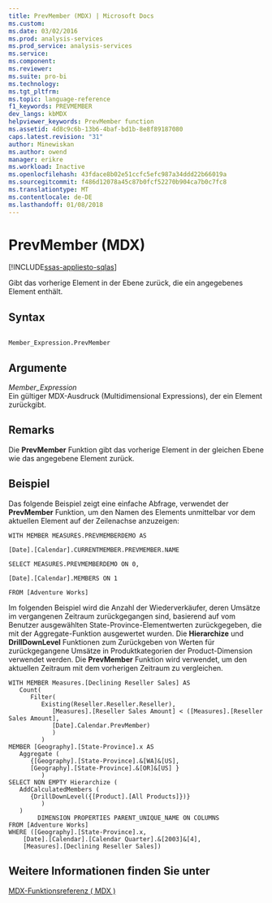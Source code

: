 ```yaml
---
title: PrevMember (MDX) | Microsoft Docs
ms.custom: 
ms.date: 03/02/2016
ms.prod: analysis-services
ms.prod_service: analysis-services
ms.service: 
ms.component: 
ms.reviewer: 
ms.suite: pro-bi
ms.technology: 
ms.tgt_pltfrm: 
ms.topic: language-reference
f1_keywords: PREVMEMBER
dev_langs: kbMDX
helpviewer_keywords: PrevMember function
ms.assetid: 4d8c9c6b-13b6-4baf-bd1b-8e8f89187080
caps.latest.revision: "31"
author: Minewiskan
ms.author: owend
manager: erikre
ms.workload: Inactive
ms.openlocfilehash: 43fdace8b02e51ccfc5efc987a34ddd22b66019a
ms.sourcegitcommit: f486d12078a45c87b0fcf52270b904ca7b0c7fc8
ms.translationtype: MT
ms.contentlocale: de-DE
ms.lasthandoff: 01/08/2018
---
```

# <a name="prevmember-mdx"></a>PrevMember (MDX)
[!INCLUDE[ssas-appliesto-sqlas](../includes/ssas-appliesto-sqlas.md)]

  Gibt das vorherige Element in der Ebene zurück, die ein angegebenes Element enthält.  
  
## <a name="syntax"></a>Syntax  
  
```  
  
Member_Expression.PrevMember   
```  
  
## <a name="arguments"></a>Argumente  
 *Member_Expression*  
 Ein gültiger MDX-Ausdruck (Multidimensional Expressions), der ein Element zurückgibt.  
  
## <a name="remarks"></a>Remarks  
 Die **PrevMember** Funktion gibt das vorherige Element in der gleichen Ebene wie das angegebene Element zurück.  
  
## <a name="example"></a>Beispiel  
 Das folgende Beispiel zeigt eine einfache Abfrage, verwendet der **PrevMember** Funktion, um den Namen des Elements unmittelbar vor dem aktuellen Element auf der Zeilenachse anzuzeigen:  
  
 `WITH MEMBER MEASURES.PREVMEMBERDEMO AS`  
  
 `[Date].[Calendar].CURRENTMEMBER.PREVMEMBER.NAME`  
  
 `SELECT MEASURES.PREVMEMBERDEMO ON 0,`  
  
 `[Date].[Calendar].MEMBERS ON 1`  
  
 `FROM [Adventure Works]`  
  
 Im folgenden Beispiel wird die Anzahl der Wiederverkäufer, deren Umsätze im vergangenen Zeitraum zurückgegangen sind, basierend auf vom Benutzer ausgewählten State-Province-Elementwerten zurückgegeben, die mit der Aggregate-Funktion ausgewertet wurden. Die **Hierarchize** und **DrillDownLevel** Funktionen zum Zurückgeben von Werten für zurückgegangene Umsätze in Produktkategorien der Product-Dimension verwendet werden. Die **PrevMember** Funktion wird verwendet, um den aktuellen Zeitraum mit dem vorherigen Zeitraum zu vergleichen.  
  
```  
WITH MEMBER Measures.[Declining Reseller Sales] AS   
   Count(  
      Filter(  
         Existing(Reseller.Reseller.Reseller),   
            [Measures].[Reseller Sales Amount] < ([Measures].[Reseller Sales Amount],  
            [Date].Calendar.PrevMember)  
            )  
         )  
MEMBER [Geography].[State-Province].x AS   
   Aggregate (   
      {[Geography].[State-Province].&[WA]&[US],   
      [Geography].[State-Province].&[OR]&[US] }   
         )  
SELECT NON EMPTY Hierarchize (  
   AddCalculatedMembers (  
      {DrillDownLevel({[Product].[All Products]})}  
         )  
   )  
        DIMENSION PROPERTIES PARENT_UNIQUE_NAME ON COLUMNS   
FROM [Adventure Works]  
WHERE ([Geography].[State-Province].x,   
    [Date].[Calendar].[Calendar Quarter].&[2003]&[4],  
    [Measures].[Declining Reseller Sales])  
```  
  
## <a name="see-also"></a>Weitere Informationen finden Sie unter  
 [MDX-Funktionsreferenz &#40; MDX &#41;](../mdx/mdx-function-reference-mdx.md)  
  
  
